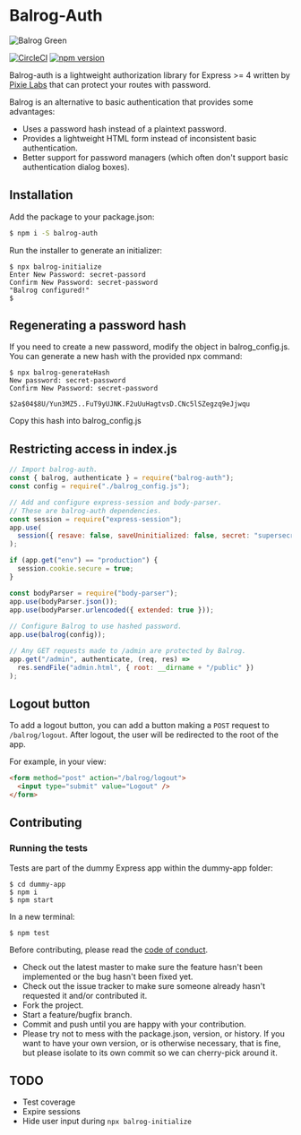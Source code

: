 # Balrog-Auth

![Balrog Green](https://user-images.githubusercontent.com/32128719/59428078-34cdda80-8dd4-11e9-8a5d-50712c075d24.png)

[![CircleCI](https://circleci.com/gh/pixielabs/balrog-auth.svg?style=svg)](https://circleci.com/gh/pixielabs/balrog-auth)
[![npm version](https://badge.fury.io/js/balrog-auth.svg)](https://badge.fury.io/js/balrog-auth)

Balrog-auth is a lightweight authorization library for Express >= 4 written by
[Pixie Labs](https://pixielabs.io) that can protect your routes with password.

Balrog is an alternative to basic authentication that provides some
advantages:

* Uses a password hash instead of a plaintext password.
* Provides a lightweight HTML form instead of inconsistent basic
  authentication.
* Better support for password managers (which often don't support basic
  authentication dialog boxes).

## Installation

Add the package to your package.json:

```bash
$ npm i -S balrog-auth
```

Run the installer to generate an initializer:

```shell
$ npx balrog-initialize
Enter New Password: secret-passord
Confirm New Password: secret-password
"Balrog configured!"
$
```

## Regenerating a password hash

If you need to create a new password, modify the object in balrog_config.js.
You can generate a new hash with the provided npx command:

```
$ npx balrog-generateHash
New password: secret-password
Confirm New Password: secret-password

$2a$04$8U/Yun3MZ5..FuT9yUJNK.F2uUuHagtvsD.CNc5lSZegzq9eJjwqu
```
Copy this hash into balrog_config.js

## Restricting access in index.js

```js
// Import balrog-auth.
const { balrog, authenticate } = require("balrog-auth");
const config = require("./balrog_config.js");

// Add and configure express-session and body-parser.
// These are balrog-auth dependencies.
const session = require("express-session");
app.use(
  session({ resave: false, saveUninitialized: false, secret: "supersecret" })
);

if (app.get("env") == "production") {
  session.cookie.secure = true;
}

const bodyParser = require("body-parser");
app.use(bodyParser.json());
app.use(bodyParser.urlencoded({ extended: true }));
 
// Configure Balrog to use hashed password.
app.use(balrog(config));

// Any GET requests made to /admin are protected by Balrog.
app.get("/admin", authenticate, (req, res) =>
  res.sendFile("admin.html", { root: __dirname + "/public" })
);
```

## Logout button

To add a logout button, you can add a button making a `POST` request to `/balrog/logout`. After logout, the user will be redirected to the root of the app.

For example, in your view:

```html
<form method="post" action="/balrog/logout">
  <input type="submit" value="Logout" />
</form>
```


## Contributing

### Running the tests

Tests are part of the dummy Express app within the dummy-app folder:

```
$ cd dummy-app
$ npm i
$ npm start
```
In a new terminal: 
```
$ npm test
```

Before contributing, please read the [code of conduct](CODE_OF_CONDUCT.md).
- Check out the latest master to make sure the feature hasn't been implemented
  or the bug hasn't been fixed yet.
- Check out the issue tracker to make sure someone already hasn't requested it
  and/or contributed it.
- Fork the project.
- Start a feature/bugfix branch.
- Commit and push until you are happy with your contribution.
- Please try not to mess with the package.json, version, or history. If you
  want to have your own version, or is otherwise necessary, that is fine, but
  please isolate to its own commit so we can cherry-pick around it.


## TODO

 * Test coverage
 * Expire sessions
 * Hide user input during `npx balrog-initialize`

